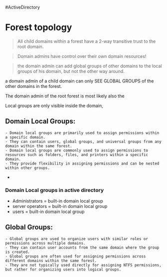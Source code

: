 #ActiveDirectory 
# Forest topology

> All child domains within a forest have a 2-way transitive trust to the root domain.

> Domain admins have control over their own domain resources!

>the domain admin can add global groups of other domains to the local groups of his domain, but not the other way around.

a domain admin of a child domain can only SEE GLOBAL GROUPS of the other domains in the forest.

The domain admin of the root forest is most likely also the 

Local groups are only visible inside the domain, 

## **Domain Local Groups**:

    - Domain local groups are primarily used to assign permissions within a specific domain.
    - They can contain users, global groups, and universal groups from any domain within the same forest.
    - Domain local groups are commonly used to assign permissions to resources such as folders, files, and printers within a specific domain.
    - They provide flexibility in assigning permissions and can be nested within other groups.
-
### Domain Local groups in active directory
- Administrators = built-in domain local group
- server operators = built-in domain local group
- users = built-in domain local group

## **Global Groups**:
    
    - Global groups are used to organize users with similar roles or permissions across multiple domains.
    - They can contain user accounts from the same domain where the group is created.
    - Global groups are often used for assigning permissions across different domains within the same forest.
    - They are not typically used directly for assigning NTFS permissions, but rather for organizing users into logical groups.
